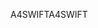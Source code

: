 <span data-ttu-id="987e0-101">A4SWIFT</span><span class="sxs-lookup"><span data-stu-id="987e0-101">A4SWIFT</span></span>